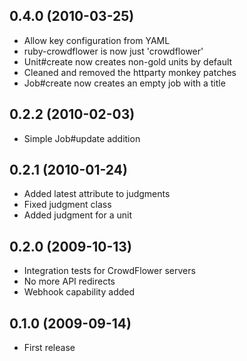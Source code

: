 ## 0.4.0 (2010-03-25)
* Allow key configuration from YAML
* ruby-crowdflower is now just 'crowdflower'
* Unit#create now creates non-gold units by default
* Cleaned and removed the httparty monkey patches
* Job#create now creates an empty job with a title

## 0.2.2 (2010-02-03)
* Simple Job#update addition

## 0.2.1 (2010-01-24)
* Added latest attribute to judgments
* Fixed judgment class
* Added judgment for a unit

## 0.2.0 (2009-10-13)

* Integration tests for CrowdFlower servers
* No more API redirects
* Webhook capability added

## 0.1.0 (2009-09-14)

* First release

